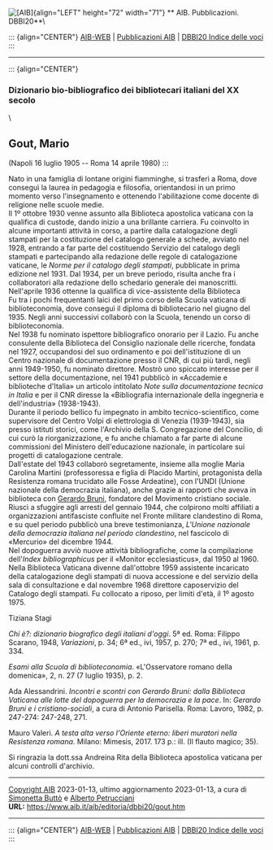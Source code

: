 ![\[AIB\]](/aib/wi/aibv72.gif){align="LEFT" height="72" width="71"}
** AIB. Pubblicazioni. DBBI20**\

::: {align="CENTER"}
[AIB-WEB](/) \| [Pubblicazioni AIB](/pubblicazioni/) \| [DBBI20 Indice
delle voci](dbbi20.htm)
:::

------------------------------------------------------------------------

::: {align="CENTER"}
### Dizionario bio-bibliografico dei bibliotecari italiani del XX secolo

\

## Gout, Mario

(Napoli 16 luglio 1905 -- Roma 14 aprile 1980)
:::

Nato in una famiglia di lontane origini fiamminghe, si trasferì a Roma,
dove conseguì la laurea in pedagogia e filosofia, orientandosi in un
primo momento verso l\'insegnamento e ottenendo l\'abilitazione come
docente di religione nelle scuole medie.\
Il 1º ottobre 1930 venne assunto alla Biblioteca apostolica vaticana con
la qualifica di custode, dando inizio a una brillante carriera. Fu
coinvolto in alcune importanti attività in corso, a partire dalla
catalogazione degli stampati per la costituzione del catalogo generale a
schede, avviato nel 1928, entrando a far parte del costituendo Servizio
del catalogo degli stampati e partecipando alla redazione delle regole
di catalogazione vaticane, le *Norme per il catalogo degli stampati*,
pubblicate in prima edizione nel 1931. Dal 1934, per un breve periodo,
risulta anche fra i collaboratori alla redazione dello schedario
generale dei manoscritti. Nell\'aprile 1936 ottenne la qualifica di
vice-assistente della Biblioteca\
Fu tra i pochi frequentanti laici del primo corso della Scuola vaticana
di biblioteconomia, dove conseguì il diploma di bibliotecario nel giugno
del 1935. Negli anni successivi collaborò con la Scuola, tenendo un
corso di biblioteconomia.\
Nel 1938 fu nominato ispettore bibliografico onorario per il Lazio. Fu
anche consulente della Biblioteca del Consiglio nazionale delle
ricerche, fondata nel 1927, occupandosi del suo ordinamento e poi
dell\'istituzione di un Centro nazionale di documentazione presso il
CNR, di cui più tardi, negli anni 1949-1950, fu nominato direttore.
Mostrò uno spiccato interesse per il settore della documentazione, nel
1941 pubblicò in «Accademie e biblioteche d\'Italia» un articolo
intitolato *Note sulla documentazione tecnica in Italia* e per il CNR
diresse la «Bibliografia internazionale della ingegneria e
dell\'industria» (1938-1943).\
Durante il periodo bellico fu impegnato in ambito tecnico-scientifico,
come supervisore del Centro Volpi di elettrologia di Venezia
(1939-1943), sia presso istituti storici, come l\'Archivio della S.
Congregazione del Concilio, di cui curò la riorganizzazione, e fu anche
chiamato a far parte di alcune commissioni del Ministero
dell\'educazione nazionale, in particolare sui progetti di catalogazione
centrale.\
Dall\'estate del 1943 collaborò segretamente, insieme alla moglie Maria
Carolina Martini (professoressa e figlia di Placido Martini,
protagonista della Resistenza romana trucidato alle Fosse Ardeatine),
con l\'UNDI (Unione nazionale della democrazia italiana), anche grazie
ai rapporti che aveva in biblioteca con [Gerardo Bruni](bruni.htm),
fondatore del Movimento cristiano sociale. Riuscì a sfuggire agli
arresti del gennaio 1944, che colpirono molti affiliati a organizzazioni
antifasciste confluite nel Fronte militare clandestino di Roma, e su
quel periodo pubblicò una breve testimonianza, *L\'Unione nazionale
della democrazia italiana nel periodo clandestino*, nel fascicolo di
«Mercurio» del dicembre 1944.\
Nel dopoguerra avviò nuove attività bibliografiche, come la compilazione
dell\'*Index bibliographicus* per il «Monitor ecclesiasticus», dal 1950
al 1960.\
Nella Biblioteca Vaticana divenne dall\'ottobre 1959 assistente
incaricato della catalogazione degli stampati di nuova accessione e del
servizio della sala di consultazione e dal novembre 1968 direttore
caposervizio del Catalogo degli stampati. Fu collocato a riposo, per
limiti d\'età, il 1º agosto 1975.

Tiziana Stagi

*Chi è?: dizionario biografico degli italiani d\'oggi*. 5ª ed. Roma:
Filippo Scarano, 1948, *Variazioni*, p. 34; 6ª ed., ivi, 1957, p. 270;
7ª ed., ivi, 1961, p. 334.

*Esami alla Scuola di biblioteconomia*. «L\'Osservatore romano della
domenica», 2, n. 27 (7 luglio 1935), p. 2.

Ada Alessandrini. *Incontri e scontri con Gerardo Bruni: dalla
Biblioteca Vaticana alle lotte del dopoguerra per la democrazia e la
pace*. In: *Gerardo Bruni e i cristiano-sociali*, a cura di Antonio
Parisella. Roma: Lavoro, 1982, p. 247-274: 247-248, 271.

Mauro Valeri. *A testa alta verso l\'Oriente eterno: liberi muratori
nella Resistenza romana*. Milano: Mimesis, 2017. 173 p.: ill. (Il flauto
magico; 35).

Si ringrazia la dott.ssa Andreina Rita della Biblioteca apostolica
vaticana per alcuni controlli d\'archivio.

------------------------------------------------------------------------

[Copyright AIB](/su-questo-sito/dichiarazione-di-copyright-aib-web/)
2023-01-13, ultimo aggiornamento 2023-01-13, a cura di [Simonetta
Buttò](/aib/redazione3.htm) e [Alberto
Petrucciani](/su-questo-sito/redazione-aib-web/)\
**URL:** https://www.aib.it/aib/editoria/dbbi20/gout.htm

------------------------------------------------------------------------

::: {align="CENTER"}
[AIB-WEB](/) \| [Pubblicazioni AIB](/pubblicazioni/) \| [DBBI20 Indice
delle voci](dbbi20.htm)
:::
